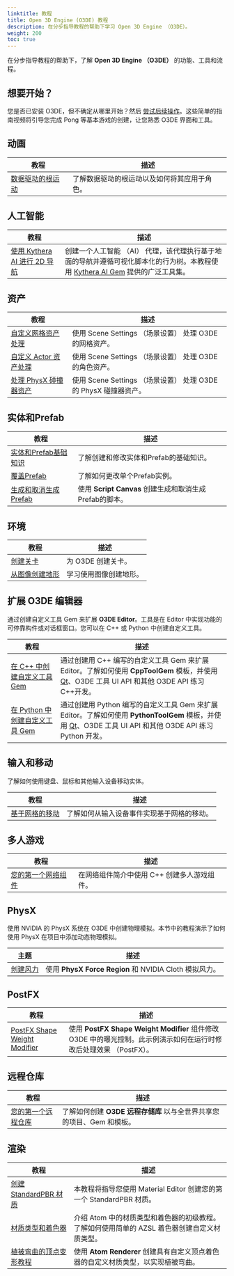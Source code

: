 ```yaml
---
linktitle: 教程
title: Open 3D Engine (O3DE) 教程
description: 在分步指导教程的帮助下学习 Open 3D Engine （O3DE）。
weight: 200
toc: true
---
```


在分步指导教程的帮助下，了解 **Open 3D Engine （O3DE）** 的功能、工具和流程。

## 想要开始？

您是否已安装 O3DE，但不确定从哪里开始？然后 [尝试后续操作](/docs/learning-guide/samples/follow-along/)。这些简单的指南视频将引导您完成 Pong 等基本游戏的创建，让您熟悉 O3DE 界面和工具。

## 动画

|教程 |描述 |
| - | - |
| [数据驱动的根运动](animation/data-driven-root-motion) |了解数据驱动的根运动以及如何将其应用于角色。 |

## 人工智能

|教程 |描述 |
| - | - |
| [使用 Kythera AI 进行 2D 导航](ai/navigation-2d) | 创建一个人工智能 （AI） 代理，该代理执行基于地面的导航并遵循可视化脚本化的行为树。本教程使用 [Kythera AI Gem](/docs/user-guide/gems/reference/kythera-ai) 提供的广泛工具集。 |

## 资产

|教程 |描述 |
| - | - |
| [自定义网格资产处理](assets/mesh-assets) | 使用 Scene Settings （场景设置） 处理 O3DE 的网格资产。 |
| [自定义 Actor 资产处理](assets/actor-assets) | 使用 Scene Settings （场景设置） 处理 O3DE 的角色资产。 |
| [处理 PhysX 碰撞器资产](assets/physx-colliders) | 使用 Scene Settings （场景设置） 处理 O3DE 的 PhysX 碰撞器资产。 |

## 实体和Prefab

|教程 |描述 |
| - | - |
| [实体和Prefab基础知识](entities-and-prefabs/entity-and-prefab-basics) | 了解创建和修改实体和Prefab的基础知识。 |
| [覆盖Prefab](entities-and-prefabs/override-a-prefab) | 了解如何更改单个Prefab实例。 |
| [生成和取消生成Prefab](entities-and-prefabs/spawn-a-prefab.md) | 使用 **Script Canvas** 创建生成和取消生成Prefab的脚本。 |

## 环境

|教程 |描述 |
| - | - |
| [创建关卡](environments/create-a-level) | 为 O3DE 创建关卡。|
| [从图像创建地形](environments/create-terrain-from-images) | 学习使用图像创建地形。 |

## 扩展 O3DE 编辑器

通过创建自定义工具 Gem 来扩展 **O3DE Editor**。工具是在 Editor 中实现功能的可停靠构件或对话框窗口。您可以在 C++ 或 Python 中创建自定义工具。

|教程 |描述 |
| - | - |
| [在 C++ 中创建自定义工具 Gem](extend-the-editor/shape-example-cpp.md) | 通过创建用 C++ 编写的自定义工具 Gem 来扩展 Editor。了解如何使用 **CppToolGem** 模板，并使用 [Qt](https://wiki.qt.io/Main)、O3DE 工具 UI API 和其他 O3DE API 练习C++开发。 |
| [在 Python 中创建自定义工具 Gem](extend-the-editor/shape-example-py.md) | 通过创建用 Python 编写的自定义工具 Gem 来扩展 Editor。了解如何使用 **PythonToolGem** 模板，并使用 [Qt](https://wiki.qt.io/Main)、O3DE 工具 UI API 和其他 O3DE API 练习 Python 开发。|

## 输入和移动

了解如何使用键盘、鼠标和其他输入设备移动实体。

|教程 |描述 |
| - | - |
| [基于网格的移动](input-and-movement/grid-based-movement) | 了解如何从输入设备事件实现基于网格的移动。 |

## 多人游戏

|教程 |描述 |
| - | - |
| [您的第一个网络组件](multiplayer/first-multiplayer-component) | 在网络组件简介中使用 C++ 创建多人游戏组件。 |

## PhysX

使用 NVIDIA 的 PhysX 系统在 O3DE 中创建物理模拟。本节中的教程演示了如何使用 PhysX 在项目中添加动态物理模拟。

|主题 |描述 |
| - | - |
| [创建风力](physx/wind-provider) | 使用 **PhysX Force Region** 和 NVIDIA Cloth 模拟风力。 |

## PostFX

|教程 |描述 |
| - | - |
| [PostFX Shape Weight Modifier](postfx/use-postfx-shape-weight-modifier) | 使用 **PostFX Shape Weight Modifier** 组件修改 O3DE 中的曝光控制。此示例演示如何在运行时修改后处理效果 （PostFX）。 |

## 远程仓库

|教程 |描述 |
| - | - |
| [您的第一个远程仓库](remote-repositories/create-remote-repository) | 了解如何创建 **O3DE 远程存储库** 以与全世界共享您的项目、Gem 和模板。 |

## 渲染

|教程 |描述 |
| - | - |
| [创建 StandardPBR 材质](rendering/create-standardpbr-material) | 本教程将指导您使用 Material Editor 创建您的第一个 StandardPBR 材质。 |
| [材质类型和着色器](rendering/get-started-materialtypes-and-shaders) | 介绍 Atom 中的材质类型和着色器的初级教程。了解如何使用简单的 AZSL 着色器创建自定义材质类型。 |
| [植被弯曲的顶点变形教程](rendering/vegetation-bending-tutorial) | 使用 **Atom Renderer** 创建具有自定义顶点着色器的自定义材质类型，以实现植被弯曲。 |
